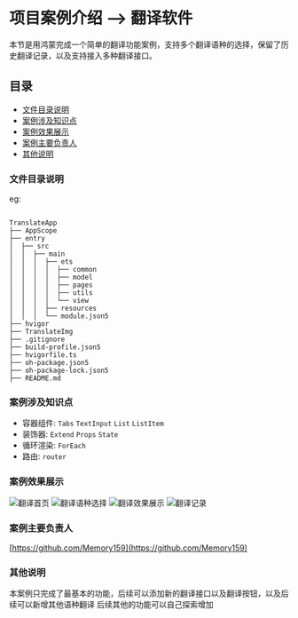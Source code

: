 # 项目案例介绍 --> 翻译软件
  本节是用鸿蒙完成一个简单的翻译功能案例，支持多个翻译语种的选择，保留了历史翻译记录，以及支持接入多种翻译接口。
  
## 目录
- [文件目录说明](#文件目录说明)
- [案例涉及知识点](#案例涉及知识点)
- [案例效果展示](#案例效果展示)
- [案例主要负责人](#案例主要负责人)
- [其他说明](#其他说明)

### 文件目录说明
eg:
```

TranslateApp
├── AppScope
├── entry
│  ├── src  
│  │  ├── main
│  │  │  ├── ets
│  │  │  │  ├── common
│  │  │  │  ├── model
│  │  │  │  ├── pages
│  │  │  │  ├── utils
│  │  │  │  └── view
│  │  │  ├── resources
│  │  │  └── module.json5
├── hvigor
├── TranslateImg
├── .gitignore
├── build-profile.json5
├── hvigorfile.ts
├── oh-package.json5
├── oh-package-lock.json5
├── README.md

```

### 案例涉及知识点
- 容器组件: `Tabs` `TextInput` `List` `ListItem`
- 装饰器: `Extend` `Props` `State`
- 循环渲染: `ForEach`
- 路由: `router`

### 案例效果展示
![翻译首页](https://github.com/yuanjingteam/HarmonyOS-Projects/blob/translateApp/TranslateImg/translateImg1.png)
![翻译语种选择](https://github.com/yuanjingteam/HarmonyOS-Projects/blob/translateApp/TranslateImg/translateImg2.png)
![翻译效果展示](https://github.com/yuanjingteam/HarmonyOS-Projects/blob/translateApp/TranslateImg/translateImg3.png)
![翻译记录](https://github.com/yuanjingteam/HarmonyOS-Projects/blob/translateApp/TranslateImg/translateImg4.png)

### 案例主要负责人
[https://github.com/Memory159](https://github.com/Memory159)

### 其他说明
本案例只完成了最基本的功能，后续可以添加新的翻译接口以及翻译按钮，以及后续可以新增其他语种翻译
后续其他的功能可以自己探索增加

    






























